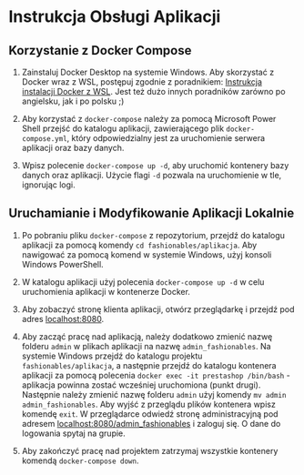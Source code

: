 # Instrukcja Obsługi Aplikacji

## Korzystanie z Docker Compose

1. Zainstaluj Docker Desktop na systemie Windows. Aby skorzystać z Docker wraz z WSL, postępuj zgodnie z poradnikiem: [Instrukcja instalacji Docker z WSL](https://www.youtube.com/watch?v=cMyoSkQZ41E). Jest też dużo innych poradników zarówno po angielsku, jak i po polsku ;)

2. Aby korzystać z `docker-compose` należy za pomocą Microsoft Power Shell przejść do katalogu aplikacji, zawierającego plik `docker-compose.yml`, który odpowiedzialny jest za uruchomienie serwera aplikacji oraz bazy danych.

3. Wpisz polecenie `docker-compose up -d`, aby uruchomić kontenery bazy danych oraz aplikacji. Użycie flagi `-d` pozwala na uruchomienie w tle, ignorując logi. 

## Uruchamianie i Modyfikowanie Aplikacji Lokalnie

1. Po pobraniu pliku `docker-compose` z repozytorium, przejdź do katalogu aplikacji za pomocą komendy `cd fashionables/aplikacja`. Aby nawigować za pomocą komend w systemie Windows, użyj konsoli Windows PowerShell.

2. W katalogu aplikacji użyj polecenia `docker-compose up -d` w celu uruchomienia aplikacji w kontenerze Docker. 

3. Aby zobaczyć stronę klienta aplikacji, otwórz przeglądarkę i przejdź pod adres [localhost:8080](http://localhost:8080).

4. Aby zacząć pracę nad aplikacją, należy dodatkowo zmienić nazwę folderu `admin` w plikach aplikacji na nazwę `admin_fashionables`. Na systemie Windows przejdź do katalogu projektu `fashionables/aplikacja`, a następnie przejdź do katalogu kontenera aplikacji za pomocą polecenia `docker exec -it prestashop /bin/bash` - aplikacja powinna zostać wcześniej uruchomiona (punkt drugi). Następnie należy zmienić nazwę folderu `admin` użyj komendy `mv admin admin_fashionables`. Aby wyjść z przeglądu plików kontenera wpisz komendę `exit`. W przeglądarce odwiedź stronę administracyjną pod adresem [localhost:8080/admin_fashionables](http://localhost:8080/admin) i zaloguj się. O dane do logowania spytaj na grupie.

5. Aby zakończyć pracę nad projektem zatrzymaj wszystkie kontenery komendą `docker-compose down`.
